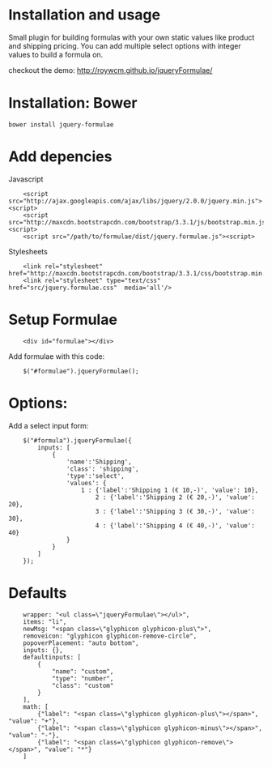 Installation and usage
======================
Small plugin for building formulas with your own static values like product and shipping pricing. You can add multiple select options with integer values to build a formula on.

checkout the demo: http://roywcm.github.io/jqueryFormulae/

Installation: Bower
===================
```
bower install jquery-formulae
```

Add depencies
=============
Javascript

```
    <script src="http://ajax.googleapis.com/ajax/libs/jquery/2.0.0/jquery.min.js"><script>
    <script src="http://maxcdn.bootstrapcdn.com/bootstrap/3.3.1/js/bootstrap.min.js"><script>
    <script src="/path/to/formulae/dist/jquery.formulae.js"><script>
```

Stylesheets

```
    <link rel="stylesheet" href="http://maxcdn.bootstrapcdn.com/bootstrap/3.3.1/css/bootstrap.min.css">
    <link rel="stylesheet" type="text/css" href="src/jquery.formulae.css"  media='all'/>
```

Setup Formulae
==============
```
    <div id="formulae"></div>
```

Add formulae with this code:
```
    $("#formulae").jqueryFormulae();
```

Options:
========
Add a select input form:
```
    $("#formula").jqueryFormulae({
        inputs: [
            {
                'name':'Shipping',
                'class': 'shipping',
                'type':'select',
                'values': {
                    1 : {'label':'Shipping 1 (€ 10,-)', 'value': 10},
                        2 : {'label':'Shipping 2 (€ 20,-)', 'value': 20},
                        3 : {'label':'Shipping 3 (€ 30,-)', 'value': 30},
                        4 : {'label':'Shipping 4 (€ 40,-)', 'value': 40}
                }
            }
        ]
    });
```
Defaults
==========
```
    wrapper: "<ul class=\"jqueryFormulae\"></ul>",
    items: "li",
    newMsg: "<span class=\"glyphicon glyphicon-plus\">",
    removeicon: "glyphicon glyphicon-remove-circle",
    popoverPlacement: "auto bottom",
    inputs: {},
    defaultinputs: [
        {
            "name": "custom",
            "type": "number",
            "class": "custom"
        }
    ],
    math: [
        {"label": "<span class=\"glyphicon glyphicon-plus\"></span>", "value": "+"},
        {"label": "<span class=\"glyphicon glyphicon-minus\"></span>", "value": "-"},
        {"label": "<span class=\"glyphicon glyphicon-remove\"></span>", "value": "*"}
    ]
```